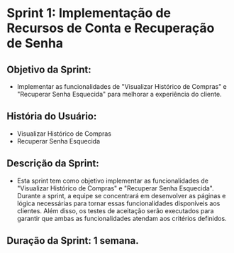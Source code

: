 # Sprint 1: Implementação de Recursos de Conta e Recuperação de Senha

## Objetivo da Sprint:
* Implementar as funcionalidades de "Visualizar Histórico de Compras" e "Recuperar Senha Esquecida" para melhorar a experiência do cliente.

## História do Usuário:
* Visualizar Histórico de Compras
* Recuperar Senha Esquecida

## Descrição da Sprint:
* Esta sprint tem como objetivo implementar as funcionalidades de "Visualizar Histórico de Compras" e "Recuperar Senha Esquecida". Durante a sprint, a equipe se concentrará em desenvolver as páginas e lógica necessárias para tornar essas funcionalidades disponíveis aos clientes. Além disso, os testes de aceitação serão executados para garantir que ambas as funcionalidades atendam aos critérios definidos.

## Duração da Sprint: 1 semana.
